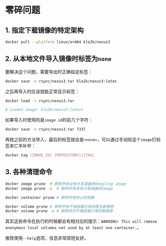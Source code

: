 # 零碎问题

## 1. 指定下载镜像的特定架构

~~~bash
docker pull --platform linux/arm64 klo2k/nexus3
~~~

## 2. 从本地文件导入镜像时标签为`none`

要解决这个问题，需要导出时正确指定标签：

~~~bash
docker save -o rsync/nexus3.tar klo2k/nexus3:lates
~~~

之后再导入时应该就能正常显示标签：

~~~bash
docker load -i rsync/nexus3.tar

# Loaded image: klo2k/nexus3:latest
~~~

如果导入时使用的是`image id`的前几个字符：

~~~bash
docker save -o rsync/nexus3.tar 7337
~~~

再按之前的方法导入，最后的标签就会是`<none>`，可以通过手动给这个`image`打标签来亡羊补牢：

~~~bash
docker tag [IMAGE_ID] [REPOSITORY]:[TAG]
~~~

## 3. 各种清理命令

~~~bash
docker image prune  # 删除所有没有关系容器的dangling image
docker image prune -a  # 删除所有没有关联容器的image

docker container prune # 删除所有终止的容器

docker volume prune # 删除所有不被容器引用的匿名数据卷
docker volume prune -a # 删除任何不被容器引用的数据卷
~~~

其实这些命令在执行的时候都会有相对应的提示：`WARNING! This will remove anonymous local volumes not used by at least one container.`。

推荐使用`--help`选项，信息非常简短友好。
